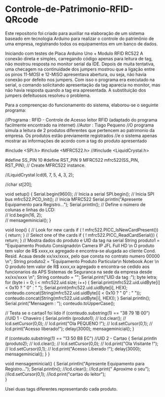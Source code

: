 # Controle-de-Patrimonio-RFID-QRcode
Este repositorio foi criado para auxiliar na elaboração de um sistema baseado em tecnologia Arduino para realizar o controle do patrimônio de uma empresa, registrando todos os equipamentos em um banco de dados.

  Iniciando com testes de Placa Arduino Uno + Modulo RFID RC522
    A conexão direta e simples, carregando código apenas para leitura de tag, não mostrou resposta no monitor serial da IDE. Depois de muita tentativa, uma checagem na continuidade dos jumpers mostrou que a ligação entre os pinos 11-MOSI e 12-MISO apresentava abertura, ou
seja, não havia conexão por defeito nos jumpers. Com isso o programa era executado na serial, o comando solicitando apresentação da tag
aparecia no monitor, mas não havia resposta quando a tag era apresentada.
  A substituição dos jumpers defeituosos resolveu o problema.
  
  Para a compreençao do funcionamento do sistema, elaborou-se o seguinte programa:
 
//Programa : RFID - Controle de Acesso leitor RFID (adaptado do programa facilmente encontrado na internet)
//Autor : Tiago Pequeno
//O programa simula a leitura de 2 produtos diferentes que pertencem ao patrimonio da empresa. Os produtos estão previamente registrados
//e o sistema apenas mostrar as informações de acordo com a tag do produto apresentado
 
#include <SPI.h>
#include <MFRC522.h>
//#include <LiquidCrystal.h>
 
#define SS_PIN 10
#define RST_PIN 9
MFRC522 mfrc522(SS_PIN, RST_PIN);   // Create MFRC522 instance.
 
//LiquidCrystal lcd(6, 7, 5, 4, 3, 2); 
 
//char st[20];
 
void setup() 
{
  Serial.begin(9600);   // Inicia a serial
  SPI.begin();      // Inicia  SPI bus
  mfrc522.PCD_Init();   // Inicia MFRC522
  Serial.println("Apresente Equipamento para Registro...");
  Serial.println();
 // Define o número de colunas e linhas do LCD:  
 // lcd.begin(16, 2);  
 // mensageminicial();
}
 
void loop() 
{
  // Look for new cards
  if ( ! mfrc522.PICC_IsNewCardPresent()) 
  {
    return;
  }
  // Select one of the cards
  if ( ! mfrc522.PICC_ReadCardSerial()) 
  {
    return;
  }
  // Mostra dados do produto e UID da tag na serial
  String produto1 = "Equipamento Produto Consignado\n Camera IP JFL Full HD \n O produto tem valor de R$ xxxx,xx agregado e encontra-se alugada ao cliente Cond. Resid. Acaua desde xx/xx/xxxx, pelo que consta no contrato numero 00000 \n";
  String produto2 = "Equipamento Produto Particular\n Notebook Acer \n O produto tem valor de R$ xxxx,xx agregado e encontra-se cedido aos funcionarios da APS Sistemas de Seguranca na sede da empresa desde xx/xx/xxxx \n";
  String conteudo = "";
  Serial.print("UID da tag :");
  byte letra;
  for (byte i = 0; i < mfrc522.uid.size; i++) 
  {
     Serial.print(mfrc522.uid.uidByte[i] < 0x10 ? " 0" : " ");
     Serial.print(mfrc522.uid.uidByte[i], HEX);
     conteudo.concat(String(mfrc522.uid.uidByte[i] < 0x10 ? " 0" : " "));
     conteudo.concat(String(mfrc522.uid.uidByte[i], HEX));
  }
  Serial.println();
  Serial.print("Mensagem : ");
  conteudo.toUpperCase();
  
  // Testa se o cartao1 foi lido
  if (conteudo.substring(1) == "38 79 1B 00") //UID 1 - Chaveiro
  {
     Serial.println (produto1);
 //   lcd.clear();
 //   lcd.setCursor(0,0);
 //   lcd.print("Ola PEQUENO !");
 //   lcd.setCursor(0,1);
 //   lcd.print("Acesso liberado!");
    delay(3000);
  mensageminicial();
  }
 
  if (conteudo.substring(1) == "13 50 B8 EC") //UID 2 - Cartao
  {
     Serial.println (produto2);
  //  lcd.clear();
  //  lcd.setCursor(0,0);
  //  lcd.print("Ola Visitante !");
  //  lcd.setCursor(0,1);
  //  lcd.print("Acesso Liberado !");
    delay(3000);
  mensageminicial();
  }
} 

void mensageminicial()
{
  Serial.println("Apresente Equipamento para Registro...");
  Serial.println();
  //lcd.clear();
  //lcd.print(" Aproxime o seu");  
  //lcd.setCursor(0,1);
  //lcd.print("cartao do leitor");  
}

Usei duas tags diferentes representando cada produto.
